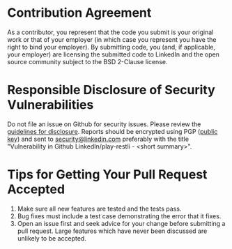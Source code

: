 Contribution Agreement
======================

As a contributor, you represent that the code you submit is your
original work or that of your employer (in which case you represent
you have the right to bind your employer).  By submitting code, you
(and, if applicable, your employer) are licensing the submitted code
to LinkedIn and the open source community subject to the BSD 2-Clause
license.

Responsible Disclosure of Security Vulnerabilities
==================================================

Do not file an issue on Github for security issues. Please review
the [guidelines for disclosure](https://www.linkedin.com/help/linkedin/answer/62924).  Reports should
be encrypted using PGP ([public key](https://gist.github.com/chriseppstein/3f45d3a8e6fb42f24cb7b3f77f21381e)) and sent to
[security@linkedin.com](mailto:security@linkedin.com?subject=Vulnerability%20in%20Github%20LinkedIn/play-restli%20-%20%3Csummary%3E) preferably with the title
"Vulnerability in Github LinkedIn/play-restli - &lt;short summary&gt;".

Tips for Getting Your Pull Request Accepted
===========================================

1. Make sure all new features are tested and the tests pass.
2. Bug fixes must include a test case demonstrating the error that it
   fixes.
3. Open an issue first and seek advice for your change before
   submitting a pull request. Large features which have never been
   discussed are unlikely to be accepted.
